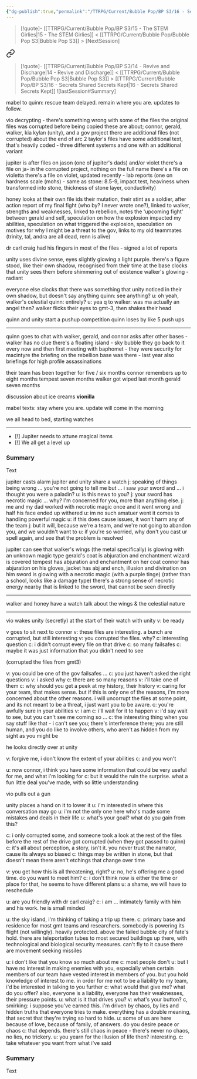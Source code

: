 ```yaml
---
{"dg-publish":true,"permalink":"/TTRPG/Current/Bubble Pop/BP S3/16 - Secrets Shared Secrets Kept/"}
---
```


> [!quote]- [[TTRPG/Current/Bubble Pop/BP S3/15 - The STEM Girlies\|15 - The STEM Girlies]] < [[TTRPG/Current/Bubble Pop/Bubble Pop S3\|Bubble Pop S3]] > [NextSession]
> 
<div class="transclusion internal-embed is-loaded"><a class="markdown-embed-link" href="/ttrpg/current/bubble-pop/bp-s3/15-the-stem-girlies/" aria-label="Open link"><svg xmlns="http://www.w3.org/2000/svg" width="24" height="24" viewBox="0 0 24 24" fill="none" stroke="currentColor" stroke-width="2" stroke-linecap="round" stroke-linejoin="round" class="svg-icon lucide-link"><path d="M10 13a5 5 0 0 0 7.54.54l3-3a5 5 0 0 0-7.07-7.07l-1.72 1.71"></path><path d="M14 11a5 5 0 0 0-7.54-.54l-3 3a5 5 0 0 0 7.07 7.07l1.71-1.71"></path></svg></a><div class="markdown-embed">




> [!quote]- [[TTRPG/Current/Bubble Pop/BP S3/14 - Revive and Discharge\|14 - Revive and Discharge]] < [[TTRPG/Current/Bubble Pop/Bubble Pop S3\|Bubble Pop S3]] > [[TTRPG/Current/Bubble Pop/BP S3/16 - Secrets Shared Secrets Kept\|16 - Secrets Shared Secrets Kept]]
> ![lastSession#Summary]


mabel to quinn: rescue team delayed. remain where you are. updates to follow.

vio decrypting - there's something wrong with some of the files 
the original files was corrupted before being copied
these are about; connor, gerald, walker, kia kylan (unity), and a gov project
there are additional files (not corrupted) about the end of arc 2
taylor's files have some additional text, that's heavily coded - three different systems and one with an additional variant

jupiter is after files on jason (one of jupiter's dads) and/or violet
there's a file on ja- in the corrupted project, nothing on the full name
there's a file on violetta 
there's a file on violet, updated recently - lab reports (one on hardness scale (mohs) - same as stone: 8.5-9, impact test, heaviness when transformed into stone, thickness of stone layer, conductivity)

honey looks at their own file
ids their mutation, their stint as a soldier, after action report of my final fight (who by? I never wrote one?), linked to walker, strengths and weaknesses, linked to rebellion, notes the 'upcoming fight' between gerald and self, speculation on how the explosion impacted my abilities, speculation on what triggered the explosion, speculation on motives for why I might be a threat to the gov, links to my old teammates (trinity, tal, andra are all dead, renn is alive)

dr carl craig had his fingers in most of the files - signed a lot of reports

unity uses divine sense, eyes slightly glowing a light purple.
there's a figure stood, like their own shadow, recognised from their time at the base
	clocks that unity sees them before shimmering out of existence
walker's glowing  - radiant

everyone else clocks that there was something that unity noticed in their own shadow, but doesn't say anything
quinn: see anything?
u: oh yeah, walker's celestial
quinn: entirely?
u: yea
q to walker: was ma actually an angel then?
walker flicks their eyes to gmt-3, then shakes their head

quinn and unity start a pushup competition
quinn loses by like 5 push ups

---

quinn goes to chat with walker, gerald, and connor
asks after other bases - walker has no clue
there's a floating island - sky bubble
they go back to it every now and then
first meeting with baphomet - they were security for macintyre
the briefing on the rebellion base was there - last year
also briefings for high profile assassinations

their team has been together for five / six months
connor remembers up to eight months
tempest seven months
walker got wiped last month
gerald seven months

discussion about ice creams
**vionilla**

mabel texts: stay where you are. update will come in the morning

we all head to bed, starting watches

---

- [!] Jupiter needs to attune magical items
- [!] We all get a level up


### Summary

Text

</div></div>



jupiter casts alarm
jupiter and unity share a watch
j: speaking of things being wrong ... you're not going to tell me but ... i saw your sword and ... i thought you were a paladin?
u: is this news to you?
j: your sword has necrotic magic ... why? I'm concerned for you, more than anything else.
j: me and my dad worked with necrotic magic once and it went wrong and half his face ended up withered
u: im no such amatuer went it comes to handling powerful magic
u: if this does cause issues, it won't harm any of the team
j: but it will, because we're a team, and we're not going to abandon you, and we wouldn't want to
u: if you're so worried, why don't you cast ur spell again, and see that the problem is resolved

jupiter can see that walker's wings (the metal specifically) is glowing with an unknown magic type
gerald's coat is abjuration and enchantment
wizard is covered
tempest has abjuration and enchantment on her coat
connor has abjuration on his gloves, jacket has abj and ench, illusion and divination on him
sword is glowing with a necrotic magic (with a purple tinge) (rather than a school, looks like a damage type)
there's a strong sense of necrotic energy nearby that is linked to the sword, that cannot be seen directly

---

walker and honey have a watch
talk about the wings & the celestial nature

---

vio wakes unity (secretly) at the start of their watch with unity
v: be ready

v goes to sit next to connor
v: these files are interesting. a bunch are corrupted, but still interesting
v: you corrupted the files. why?
c: interesting question
c: i didn't corrupt every file on that drive
c: so many failsafes
c: maybe it was just information that you didn't need to see

(corrupted the files from gmt3)

v: you could be one of the gov failsafes ...
c: you just haven't asked the right questions
v: i asked why
c: there are so many reasons
v: i'll take one of them
c: why should you get a peek at my history, their history
v: caring for your team, that makes sense. but if this is only one of the reasons, i'm more concerned about the other reasons. i will uncorrupt the files at some point, and its not meant to be a threat, i just want you to be aware. 
c: you're awfully sure in your abilities
v: i am
c: i'll wait for it to happen
v: i'd say wait to see, but you can't see me coming so ...
c: the interesting thing when you say stuff like that - i can't see you; there's interference there; you are still human, and you do like to involve others, who aren't as hidden from my sight as you might be

he looks directly over at unity

v: forgive me, i don't know the extent of your abilities
c: and you won't

u: now connor, i think you have some information that could be very useful for me, and what i'm looking for
c: but it would the ruin the surprise. what a fun little deal you've made, with so little understanding

vio pulls out a gun

unity places a hand on it to lower it
u: i'm interested in where this conversation may go
u: i'm not the only one here who's made some mistakes and deals in their life
u: what's your goal? what do you gain from this?

c: i only corrupted some, and someone took a look at the rest of the files before the rest of the drive got corrupted (when they got passed to quinn)
c: it's all about perception, a story, isn't it. you never trust the narrator, cause its always so biased
c: things may be written in stone, but that doesn't mean there aren't etchings that change over time

v: you get how this is all threatening, right?
u: no, he's offering me a good time. do you want to meet him?
c: i don't think now is either the time or place for that, he seems to have different plans
u: a shame, we will have to reschedule

u: are you friendly with dr carl craig?
c: i am ... intimately family with him and his work. he is small minded

u: the sky island, i'm thinking of taking a trip up there.
c: primary base and residence for most gmt teams and researchers. somebody is powering its flight (not willingly). heavily protected. above the failed bubble city of fate's hold. there are teleportation tubes to most secured buildings up there, with technological and biological security measures. can't fly to it cause there are movement seeking missiles

u: i don't like that you know so much about me
c: most people don't
u: but I have no interest in making enemies with you, especially when certain members of our team have vested interest in members of you. but you hold knowledge of interest to me. in order for me not to be a liability to my team, i'd be interested in talking to you further
c: what would that give me? what do you offer? also, everyone is a liability, everyone has their weaknesses, their pressure points.
u: what is it that drives you?
v: what's your button?
c, smirking: i suppose you've earned this. i'm driven by chaos, by lies and hidden truths that everyone tries to make. everything has a double meaning, that secret that they're trying so hard to hide. 
u: some of us are here because of love, because of family, of answers. do you desire peace or chaos
c: that depends. there's still chaos in peace - there's never no chaos, no lies, no trickery. 
u: you yearn for the illusion of life then? interesting.
c: take whatever you want from what i've said


### Summary

Text